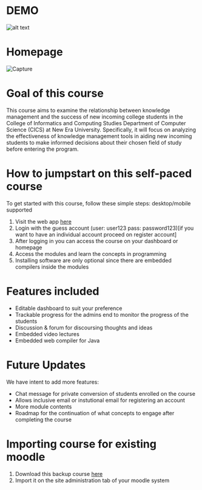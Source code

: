 # DEMO

![alt text](https://media.giphy.com/media/v1.Y2lkPTc5MGI3NjExZjc1YjI1MWFiZGQwMmY4ZDlkNGE5N2JlNTY4MGE3ZWFjNzA4NTExZCZjdD1n/6bMepux6Ed2Pi4E5ow/giphy.gif)
# Homepage
![Capture](https://user-images.githubusercontent.com/112526065/232699776-4a5a4f5c-85fc-48f9-9d2f-a708e3d6d4b9.PNG)

# Goal of this course

This course aims to examine the relationship between knowledge management and the success of new incoming college students in the College of Informatics and Computing Studies Department of Computer Science (CICS) at New Era University. Specifically, it will focus on analyzing the effectiveness of knowledge management tools in aiding new incoming students to make informed decisions about their chosen field of study before entering the program.

# How to jumpstart on this self-paced course
To get started with this course, follow these simple steps: desktop/mobile supported

1. Visit the web app [here](https://cs-training-course-rmjc.moodlecloud.com/)
2. Login with the guess account (user: user123 pass: password123)[if you want to have an individual account proceed on register account]
3. After logging in you can access the course on your dashboard or homepage
4. Access the modules and learn the concepts in programming
5. Installing software are only optional since there are embedded compilers inside the modules

# Features included

* Editable dashboard to suit your preference
* Trackable progress for the admins end to monitor the progress of the students
* Discussion & forum for discoursing thoughts and ideas
* Embedded video lectures
* Embedded web compiler for Java

# Future Updates
We have intent to add more features:
* Chat message for private conversion of students enrolled on the course
* Allows inclusive email or instutional email for registering an account
* More module contents
* Roadmap for the continuation of what concepts to engage after completing the course

# Importing course for existing moodle
1. Download this backup course [here](https://cs-training-course-rmjc.moodlecloud.com/)
2. Import it on the site administration tab of your moodle system








